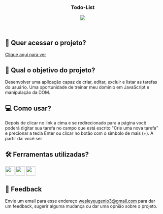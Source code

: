 <h3 align="center">
 Todo-List
</h3>

<p align="center">
<img src="https://img.shields.io/badge/status-concluido-green?style=for-the-badge"/>
</p>
<br>

## 🔗 Quer acessar o projeto?

[Clique aqui para ver](https://todo-list-virid-nine.vercel.app/)

## 🏹 Qual o objetivo do projeto?

Desenvolver uma aplicação capaz de criar, editar, excluir e listar as tarefas do usuário. Uma oportunidade de treinar meu domínio em JavaScript e manipulação da DOM.

## 💻 Como usar?

Depois de clicar no link a cima e se redirecionado para a página você poderá digitar sua tarefa no campo que está escrito "Crie uma nova tarefa" e precionar a tecla Enter ou clicar no botão com o símbolo de mais (+). A partir daí você ser

## 🛠️ Ferramentas utilizadas?

<div>
  <img height=30 src="https://img.shields.io/badge/HTML5-E34F26?style=for-the-badge&logo=html5&logoColor=white">
  <img height=30 src="https://img.shields.io/badge/CSS3-1572B6?style=for-the-badge&logo=css3&logoColor=white">
  <img height=30 src="https://img.shields.io/badge/JavaScript-F7DF1E?style=for-the-badge&logo=javascript&logoColor=black">
</div>

## 💬 Feedback

Envie um email para esse endereço <wesleyeugenio3@gmail.com> para dar um feedback, sugerir alguma mudança ou dar uma opnião sobre o projeto.
